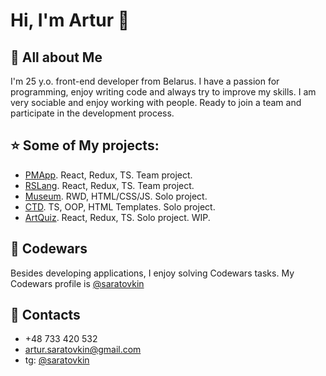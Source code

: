 # Hi, I'm Artur 👋

## 👾 All about Me 

 I'm 25 y.o. front-end developer from Belarus. I have a passion for programming, enjoy writing code and always try to improve my skills. I am very  sociable and enjoy working with people. 
 Ready to join a team and participate in the development process.

## ⭐  Some of My projects:

- [PMApp](https://github.com/alexpataman/project-management-app). React, Redux, TS. Team project.
- [RSLang](https://github.com/BlackBerryID/rslang). React, Redux, TS. Team project.
- [Museum](https://github.com/saratovkin/louvre-museum). RWD, HTML/CSS/JS. Solo project.
- [CTD](https://saratovkin.github.io/christmas-tree/). TS, OOP, HTML Templates. Solo project.
- [ArtQuiz](https://github.com/saratovkin/react-art-quiz). React, Redux, TS. Solo project. WIP.

## 🥷 Codewars
 Besides developing applications, I enjoy solving Codewars tasks. My Codewars profile is [@saratovkin](https://www.codewars.com/users/saratovkin)

## 📱 Contacts
- +48 733 420 532
- artur.saratovkin@gmail.com
- tg: [@saratovkin](https://t.me/saratovkin)
